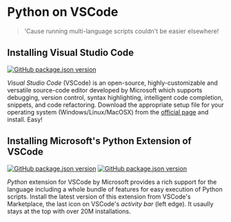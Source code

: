 # Python on VSCode

> 'Cause running multi-language scripts couldn't be easier elsewhere!

## Installing Visual Studio Code

[![GitHub package.json version](https://img.shields.io/github/package-json/v/Microsoft/vscode?style=flat-square)](https://github.com/microsoft/vscode)

*Visual Studio Code* (VSCode) is an open-source, highly-customizable and versatile source-code editor developed by Microsoft which supports debugging, version control, syntax highlighting, intelligent code completion, snippets, and code refactoring. Download the appropriate setup file for your operating system (Windows/Linux/MacOSX) from the [official page](https://code.visualstudio.com/download) and install. Easy!

## Installing Microsoft's Python Extension of VSCode

[![GitHub package.json version](https://img.shields.io/visual-studio-marketplace/v/ms-python.python?style=flat-square)](https://github.com/microsoft/vscode)
[![GitHub package.json version](https://img.shields.io/visual-studio-marketplace/i/ms-python.python?style=flat-square)](https://github.com/microsoft/vscode)

*Python* extension for VSCode by Microsoft provides a rich support for the language including a whole bundle of features for easy execution of Python scripts. Install the latest version of this extension from VSCode's Marketplace, the last icon on VSCode's *activity bar* (left edge). It usaully stays at the top with over 20M installations.
